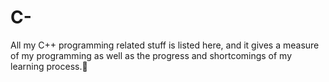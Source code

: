 # C-
All my C++ programming related stuff is listed here, and it gives a measure of my programming as well as the progress and shortcomings of my learning process.👋
